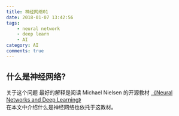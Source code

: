 ```yaml
---
title: 神经网络01
date: 2018-01-07 13:42:56
tags:
	- neural network
	- deep learn
	- AI
category: AI
comments: true
---
```

## 什么是神经网络?
关于这个问题 最好的解释是阅读 Michael Nielsen 的开源教材 [《Neural Networks and Deep Learning》](http://neuralnetworksanddeeplearning.com/)  
在本文中介绍什么是神经网络也依托于这教材。